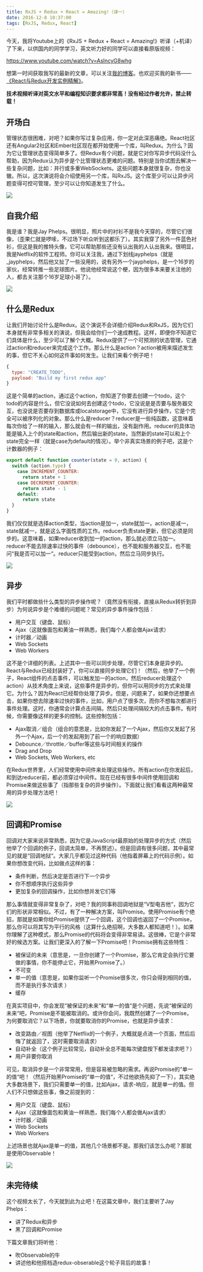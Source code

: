 ```yaml
---
title: RxJS + Redux + React = Amazing!（译一）
date: 2016-12-8 10:37:00
tags: [RxJS, Redux, React]
---
```


今天，我将Youtube上的《RxJS + Redux + React = Amazing!》听译（+机译）了下来，以供国内的同学学习，英文听力好的同学可以直接看原版视频：

https://www.youtube.com/watch?v=AslncyG8whg

想第一时间获取我写的最新的文章，可以关注[我的博客](https://lewis617.github.io)。也欢迎买我的新书——[《React与Redux开发实例精解》](https://lewis617.github.io/2016/11/20/r2-book/)。

**技术视频听译对英文水平和编程知识要求都非常高！没有经过作者允许，禁止转载！**

<!--more-->

## 开场白

管理状态很困难，对吧？如果你写过复杂应用，你一定对此深恶痛绝。React社区还有Angular2社区和Ember社区现在都开始使用一个库，叫Redux。为什么？因为它让管理状态变得简单多了。但Redux有个问题，就是它对你写异步代码没什么帮助，因为Redux认为异步是个比管理状态更难的问题。特别是当你试图去解决一些复杂问题，比如：并行或多重WebSockets。这些问题本身就很复杂，你也没辙。所以，这次演说将会介绍使用另一个库，叫RxJS。这个库至少可以让异步问题变得可控可管理，至少可以让你知道发生了什么。

![](https://ws2.sinaimg.cn/large/83900b4egw1fajfdn4115j20dw08pabg.jpg)

## 自我介绍

我是谁？我是Jay Phelps。很明显，照片中的衬衫不是我今天穿的，尽管它们很像，（歪果仁就是啰嗦，不过场下听众听到这都乐了）。其实我穿了另外一件蓝色衬衫，但这是我的推特头像，它可以帮助那些还没有认出我的人认出我来。很明显，我是Netflix的软件工程师。你可以关注我，通过下划线jayphelps（就是_jayphelps，然后他又扯了一些没用的，说有另外一个jayphelps，是一个16岁的家伙，经常转推一些足球图片。他说他经常说这个梗，因为很多本来要关注他的人，都去关注那个16岁足球小哥了）。

![](https://ws2.sinaimg.cn/large/83900b4egw1fajfagmj60j20dw08pgmo.jpg)

## 什么是Redux

让我们开始讨论什么是Redux。这个演说不会详细介绍Redux和RxJS，因为它们本身就有非常多相关的演说，但我会给你们一个速成教程。这样，即便你不知道它们具体是什么，至少可以了解个大概。Redux提供了一个可预测的状态管理，它通过action和reducer来完成这个工作。那么什么是action？action被用来描述发生的事，但它不关心如何这件事如何发生。让我们来看个例子吧！

```js
{
  type: "CREATE_TODO",
  payload: "Build my first redux app"
}
```

这是个简单的action，通过这个action，你知道了你要去创建一个todo，这个todo的内容是什么，但它没说如何去创建这个todo，它没说是是否要与服务器交互，也没说是否要存到数据库或localstorage中，它没有进行异步操作，它是个完全可以被序列化的对象。那么什么是reducer？reducer是一些纯函数，这意味着每次你给了一样的输入，那么就会有一样的输出，没有副作用。reducer的具体功能是输入上个的state和action，然后输出新的state，当然新的state可以和上个state完全一样（就是case为default的情况）。举个非真实场景的例子吧，这是个计数器的例子：

```js
export default function counter(state = 0, action) {
  switch (action.type) {
    case INCREMENT_COUNTER:
      return state + 1
    case DECREMENT_COUNTER:
      return state - 1
    default:
      return state
  }
}
```
我们仅仅就是选择action类型，当action是加一，state就加一，action是减一，state就减一，就是这么字面性质的工作。reducer负责state更新，但它必须是同步的。这意味着，如果reducer收到加一的action，那么就必须立马加一。reducer不能去除速率过快的事件（debounce），也不能和服务器交互，也不能问“我是否可以加一“。reducer只能受到action，然后立马同步执行。

![](https://ws1.sinaimg.cn/large/83900b4egw1fajm1o61ufj20dw08pwfk.jpg)

## 异步

我们平时都做些什么类型的异步操作呢？（竟然没有衔接，直接从Redux转折到异步）为何说异步是个难缠的问题呢？常见的异步事件操作包括：

 - 用户交互（键盘、鼠标）
 - Ajax（这就像面包和黄油一样熟悉，我们每个人都会做Ajax请求）
 - 计时器／动画
 - Web Sockets 
 - Web Workers

这不是个详细的列表。上述其中一些可以同步处理，尽管它们本身是异步的。React与Redux已经封装好了，你可以直接同步处理它们！（然后，他举了一个例子，React组件的点击事件，可以触发加一的action，然后reducer处理这个action）从技术角度上来说，这些事件是异步的，但你可以用同步的方式来处理它。为什么？因为React已经帮你处理了异步。但是，问题来了，如果你还想要点击，如果你想去除速率过快的事件，比如，用户点了很多次，而你不想每次都进行事件处理。这时，你通常会计算点击间隔，然后只处理间隔较大的点击事件。有时候，你需要像这样的更多的控制。这些控制包括：

 - Ajax取消／组合（组合的意思是，比如你发起了一个Ajax，然后你又发起了另外一个Ajax，后一个的发起用到了前一个的响应数据）
 - Debounce／throttle／buffer等这些与时间相关的操作
 - Drag and Drop 
 - Web Sockets, Web Workers, etc

在Redux世界里，人们经常使用中间件来处理这些操作。所有action在你发起后，和到达reducer前，都必须穿过中间件。现在已经有很多中间件使用回调和Promise来做这些事了（指那些复杂的异步操作）。下面就让我们看看这两种最常用的异步处理方法吧！

![](https://ws4.sinaimg.cn/large/83900b4egw1fajlzuj7r5j20dw08p75d.jpg)

## 回调和Promise

回调对大家来说非常熟悉，因为它是JavaScript最原始的处理异步的方式（然后他举了个回调的例子，回调太简单，不再赘述）。但是回调有很多问题，其中最常见的就是“回调地狱“。大家几乎都见过这种代码（他指着屏幕上的代码示例）。如果你想改变代码，比如做点这样的事：

 - 条件判断，然后决定是否进行下一个异步
 - 你不想顺序执行这些异步
 - 更加复杂的回调操作，比如你想并发它们等

那么事情就变得非常复杂了，对吧？我的同事称回调地狱是“V型电吉他“，因为它们的形状非常相似。不过，有了一种解决方案，叫Promise。使用Promise有个绝招，那就是如果你给Promise提供了一个回调，这个回调也返回了一个Promise，那么你可以将其写为平行的风格（这算什么绝招啊，大多数人都知道吧！）。如果你理解了这种模式，那么Promise的代码将会变得非常易读。这很棒，它是个非常好的候选方案。让我们更深入的了解一下Promise吧！Promise拥有这些特性：

- 被保证的未来（意思是，一旦你创建了一个Promise，那么它肯定会执行它要做的事情，你不能停止它，开始黑Promise了。）
- 不可变
- 单一的值（意思是，如果你监听一个Promise很多次，你只会得到相同的值，而不是执行多次请求 ）
- 缓存

在真实项目中，你会发现“被保证的未来“和“单一的值“是个问题，先说“被保证的未来“吧，Promise是不能被取消的。或许你会问，我既然创建了一个Promise，为何要取消它？以下场景，你就要取消你的Promise，也就是异步请求：

 - 改变路由／视图（他举了Netflix的一个例子，大概就是点进一个页面，然后后悔了就返回了，这时需要取消请求）
 - 自动补全（这个例子比较常见，自动补全总不能每次键盘按下都发请求吧？）
 - 用户非要你取消

可见，取消异步是一个非常常用，但是容易被忽略的需求。再说Promise的“单一的值“吧！（然后开始黑Promise的“单一的值“，不过他欲扬先抑了一下），其实绝大多数场景下，我们只需要单一的值，比如Ajax，请求-响应，就是单一的值。但人们不只想做这些事，像之前提到的：

- 用户交互（键盘、鼠标）
- Ajax（这就像面包和黄油一样熟悉，我们每个人都会做Ajax请求）
- 计时器／动画
- Web Sockets 
- Web Workers

上述场景也就Ajax是单一的值，其他几个场景都不是。那我们该怎么办呢？那就是使用Observable！

![](https://ws4.sinaimg.cn/large/83900b4egw1fajm3lhmmoj20dw08pjsc.jpg)

## 未完待续

这个视频太长了，今天就到此为止吧！在这篇文章中，我们主要听了Jay Phelps：

 - 讲了Redux和异步  
 - 黑了回调和Promise

下篇文章我们将听他：

 - 吹Observable的牛
 - 讲述他和他搭档造redux-obserable这个轮子背后的故事！



